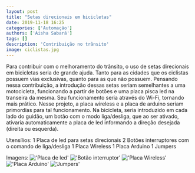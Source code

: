 ```yaml
---
layout: post
title: "Setas direcionais em bicicletas"
date: 2019-11-18 16:25
categories: ['Automação']
authors: ['Aisha Sabará'] 
tags: []
description: 'Contribuição no trânsito'
image: ciclistas.jpg
---
```

Para contribuir com o melhoramento do trânsito, o uso de setas direcionais em bicicletas seria de grande ajuda. Tanto para as cidades que os ciclistas possuem vias exclusivas, quanto para as que não possuem. Pensando nessa contribuição, a introdução dessas setas seriam semelhantes a uma motocicleta, funcionando a partir de botões e uma placa pisca led na transeira da mesma. 
Seu funcionamento seria através do Wi-Fi, tornando mais prático. 
Nesse projeto, a placa wireless e a placa de arduino seriam primordias para tal funcionamento. 
Na bicicleta, seria introduzido em cada lado do guidão, um botão com o modo liga/desliga, que ao ser ativado, ativaria automaticamente a placa de led informando a direção desejada (direita ou esquerda). 


Utensílios:
1 Placa de led para setas direcionais
2 Botões interruptores com o comando de liga/desliga
1 Placa Wireless
1 Placa Arduino
1 Jumpers

Imagens:
!['Placa de led'](/home/arquivos/42/images/thumbs/setas.jpg)
!['Botão interruptor'](/home/arquivos/42/images/thumbs/botao.jpg)
!['Placa Wireless'](/home/arquivos/42/images/thumbs/placaderede.jpg)
!['Placa Arduino'](/home/arquivos/42/images/thumbs/arduino.jpg)
!['Jumpers'](/home/arquivos/42/images/thumbs/jumpers.jpg)
